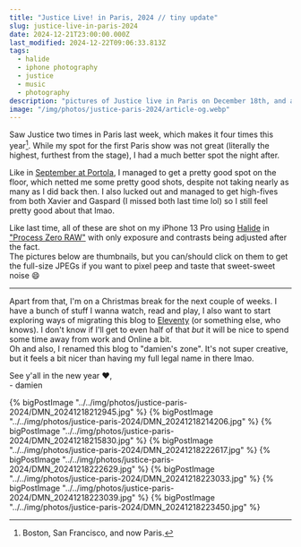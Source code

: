 ```yaml
---
title: "Justice Live! in Paris, 2024 // tiny update"
slug: justice-live-in-paris-2024
date: 2024-12-21T23:00:00.000Z
last_modified: 2024-12-22T09:06:33.813Z
tags:
  - halide
  - iphone photography
  - justice
  - music
  - photography
description: "pictures of Justice live in Paris on December 18th, and a tiny update"
image: "/img/photos/justice-paris-2024/article-og.webp"
---
```


Saw Justice two times in Paris last week, which makes it four times this year[^1]. While my spot for the first Paris show was not great (literally the highest, furthest from the stage), I had a much better spot the night after.

Like in [September at Portola](https://damien.zone/justice-at-portola-2024/), I managed to get a pretty good spot on the floor, which netted me some pretty good shots, despite not taking nearly as many as I did back then. I also lucked out and managed to get high-fives from both Xavier and Gaspard (I missed both last time lol) so I still feel pretty good about that lmao.

Like last time, all of these are shot on my iPhone 13 Pro using [Halide](https://halide.cam/) in ["Process Zero RAW"](https://www.lux.camera/introducing-process-zero-for-iphone/) with only exposure and contrasts being adjusted after the fact.  
The pictures below are thumbnails, but you can/should click on them to get the full-size JPEGs if you want to pixel peep and taste that sweet-sweet noise 😄

---

Apart from that, I'm on a Christmas break for the next couple of weeks. I have a bunch of stuff I wanna watch, read and play, I also want to start exploring ways of migrating this blog to [Eleventy](https://www.11ty.dev/) (or something else, who knows).
I don't know if I'll get to even half of that _but_ it will be nice to spend some time away from work and Online a bit.  
Oh and also, I renamed this blog to "damien's zone". It's not super creative, but it feels a bit nicer than having my full legal name in there lmao.

See y'all in the new year ❤️,  
\- damien

{% bigPostImage "../../img/photos/justice-paris-2024/DMN_20241218212945.jpg" %}
{% bigPostImage "../../img/photos/justice-paris-2024/DMN_20241218214206.jpg" %}
{% bigPostImage "../../img/photos/justice-paris-2024/DMN_20241218215830.jpg" %}
{% bigPostImage "../../img/photos/justice-paris-2024/DMN_20241218222617.jpg" %}
{% bigPostImage "../../img/photos/justice-paris-2024/DMN_20241218222629.jpg" %}
{% bigPostImage "../../img/photos/justice-paris-2024/DMN_20241218223033.jpg" %}
{% bigPostImage "../../img/photos/justice-paris-2024/DMN_20241218223039.jpg" %}
{% bigPostImage "../../img/photos/justice-paris-2024/DMN_20241218223450.jpg" %}

[^1]: Boston, San Francisco, and now Paris.
